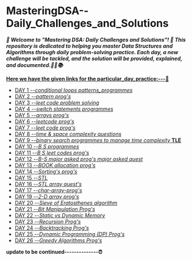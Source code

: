 # MasteringDSA--Daily_Challenges_and_Solutions

***🎉 Welcome to "Mastering DSA: Daily Challenges and Solutions"! 🎉
This repository is dedicated to helping you master Data Structures and Algorithms through daily problem-solving practice. Each day, a new challenge will be tackled, and the solution will be provided, explained, and documented.🚀💡📚***

**<ins>Here we have the given links for the particular_day_practice:<ins>---🥇**

- [DAY 1 --*conditional loops patterns_programmes*](https://github.com/Rjesh2006/MasteringDSA--Daily_Challenges_and_Solutions/tree/main/day1)
- [DAY 2 --*pattern prog's*](https://github.com/Rjesh2006/MasteringDSA--Daily_Challenges_and_Solutions/tree/main/day2)
- [DAY 3 --*leet code problem solving*](https://github.com/Rjesh2006/MasteringDSA--Daily_Challenges_and_Solutions/tree/main/day3)
- [DAY 4 --*switch statements programmes*](https://github.com/Rjesh2006/MasteringDSA--Daily_Challenges_and_Solutions/tree/main/day7)
- [DAY 5 --*arrays prog's*](https://github.com/Rjesh2006/MasteringDSA--Daily_Challenges_and_Solutions/tree/main/day8)
- [DAY 6 --*leetcode prog's*](https://github.com/Rjesh2006/MasteringDSA--Daily_Challenges_and_Solutions/tree/main/day6)
- [DAY 7 --*leet code prog's*](https://github.com/Rjesh2006/MasteringDSA--Daily_Challenges_and_Solutions/tree/main/day8)
- [DAY 8 --*time & space complexity questions*](https://github.com/Rjesh2006/MasteringDSA--Daily_Challenges_and_Solutions/tree/main/day9)
- [DAY 9 --*binary search programmes to manage time complexity* **TLE**](https://github.com/Rjesh2006/MasteringDSA--Daily_Challenges_and_Solutions/tree/main/day10)
- [DAY 10 --*B S programmes*](https://github.com/Rjesh2006/MasteringDSA--Daily_Challenges_and_Solutions/tree/main/day11)
- [DAY 11 --*B S leet codes prog's*](https://github.com/Rjesh2006/MasteringDSA--Daily_Challenges_and_Solutions/tree/main/day11)
- [DAY 12 --*B-S major asked prog's major asked quest*](https://github.com/Rjesh2006/MasteringDSA--Daily_Challenges_and_Solutions/tree/main/day12)
- [DAY 13 --*BOOK allocation prog's*]()
- [DAY 14 --*Sorting's prog's*](https://github.com/Rjesh2006/MasteringDSA--Daily_Challenges_and_Solutions/tree/main/day14)
- [DAY 15 --*STL*](https://github.com/Rjesh2006/MasteringDSA--Daily_Challenges_and_Solutions/tree/main/day15)
- [DAY 16 --*STL array quest's*](https://github.com/Rjesh2006/MasteringDSA--Daily_Challenges_and_Solutions/tree/main/day16)
- [DAY 17 --*char-array-prog's*](https://github.com/Rjesh2006/MasteringDSA--Daily_Challenges_and_Solutions/tree/main/day17)
- [DAY 19 --*2-D array prog's*](https://github.com/Rjesh2006/MasteringDSA--Daily_Challenges_and_Solutions/tree/main/day19)
- [DAY 20 --*Sieve of Eratosthenes algorithm*](https://github.com/Rjesh2006/MasteringDSA--Daily_Challenges_and_Solutions/tree/main/day20)
- [DAY 21 --*Bit Manipulation Prog's*](https://github.com/Rjesh2006/MasteringDSA--Daily_Challenges_and_Solutions/tree/main/day21)
- [DAY 22 --*Static vs Dynamic Memory*](https://github.com/Rjesh2006/MasteringDSA--Daily_Challenges_and_Solutions/tree/main/day22)
- [DAY 23 --*Recursion Prog's*](https://github.com/Rjesh2006/MasteringDSA--Daily_Challenges_and_Solutions/tree/main/day23)
- [DAY 24 --*Backtracking Prog's*](https://github.com/Rjesh2006/MasteringDSA--Daily_Challenges_and_Solutions/tree/main/day24)
- [DAY 25 --*Dynamic Programming (DP) Prog's*](https://github.com/Rjesh2006/MasteringDSA--Daily_Challenges_and_Solutions/tree/main/day25)
- [DAY 26 --*Greedy Algorithms Prog's*](https://github.com/Rjesh2006/MasteringDSA--Daily_Challenges_and_Solutions/tree/main/day26)

**update to be continued--------------⏰**
